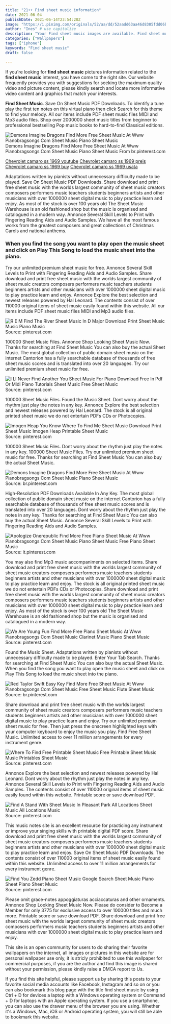 ```yaml
---
title: "21++ Find sheet music information"
date: 2021-06-04
publishDate: 2021-06-14T23:54:20Z
image: "https://i.pinimg.com/originals/52/aa/dd/52aadd63aa46d8305fdd06b022f1c280.gif"
author: "Ines" # use capitalize
description: "Your Find sheet music images are available. Find sheet music are a topic that is being searched for and liked by netizens today. You can Download the Find sheet music files here. Find and Download all royalty-free vectors."
categories: ["Wallpapers"]
tags: ["iphone"]
keywords: "Find sheet music"
draft: false

---
```


If you're looking for **find sheet music** pictures information related to the **find sheet music** interest, you have come to the right  site.  Our website frequently  provides you with  suggestions  for seeking  the maximum  quality video and picture  content, please kindly search and locate more informative video content and graphics  that match your interests.

**Find Sheet Music**. Save On Sheet Music PDF Downloads. To identify a tune play the first ten notes on this virtual piano then click Search for this theme to find your melody. All our items include PDF sheet music files MIDI and Mp3 audio files. Shop over 2000000 sheet music titles from beginner to professional bestselling Pop music books to hard-to-find Classical editions.

![Demons Imagine Dragons Find More Free Sheet Music At Www Pianobragsongs Com Sheet Music Piano Sheet Music](https://i.pinimg.com/originals/97/a4/f1/97a4f1a37685ad998e4b8d7dbd713671.png "Demons Imagine Dragons Find More Free Sheet Music At Www Pianobragsongs Com Sheet Music Piano Sheet Music")
Demons Imagine Dragons Find More Free Sheet Music At Www Pianobragsongs Com Sheet Music Piano Sheet Music From br.pinterest.com

[Chevrolet camaro ss 1969 youtube](/chevrolet-camaro-ss-1969-youtube/)
[Chevrolet camaro ss 1969 preis](/chevrolet-camaro-ss-1969-preis/)
[Chevrolet camaro ss 1969 buy](/chevrolet-camaro-ss-1969-buy/)
[Chevrolet camaro ss 1969 usata](/chevrolet-camaro-ss-1969-usata/)

Adaptations written by pianists without unnecessary difficulty made to be played. Save On Sheet Music PDF Downloads. Share download and print free sheet music with the worlds largest community of sheet music creators composers performers music teachers students beginners artists and other musicians with over 1000000 sheet digital music to play practice learn and enjoy. As most of the stock is over 100 years old The Sheet Music Warehouse is an old fashioned shop but the music is organised and catalogued in a modern way. Annonce Several Skill Levels to Print with Fingering Reading Aids and Audio Samples. We have all the most famous works from the greatest composers and great collections of Christmas Carols and national anthems.

### When you find the song you want to play open the music sheet and click on Play This Song to load the music sheet into the piano.

Try our unlimited premium sheet music for free. Annonce Several Skill Levels to Print with Fingering Reading Aids and Audio Samples. Share download and print free sheet music with the worlds largest community of sheet music creators composers performers music teachers students beginners artists and other musicians with over 1000000 sheet digital music to play practice learn and enjoy. Annonce Explore the best selection and newest releases powered by Hal Leonard. The contents consist of over 110000 original items of sheet music easily found within this website. All our items include PDF sheet music files MIDI and Mp3 audio files.


![R E M Find The River Sheet Music In D Major Download Print Sheet Music Music Piano Music](https://i.pinimg.com/originals/e8/cb/cd/e8cbcd540336f39828da00e56055e31f.gif "R E M Find The River Sheet Music In D Major Download Print Sheet Music Music Piano Music")
Source: pinterest.com

100000 Sheet Music Files. Annonce Shop Looking Sheet Music Now. Thanks for searching at Find Sheet Music You can also buy the actual Sheet Music. The most global collection of public domain sheet music on the internet Cantorion has a fully searchable database of thousands of free sheet music scores and is translated into over 20 languages. Try our unlimited premium sheet music for free.

![I Ll Never Find Another You Sheet Music For Piano Download Free In Pdf Or Midi Piano Tutorials Sheet Music Free Sheet Music](https://i.pinimg.com/originals/71/be/95/71be95dce0b5871406ab374c59cae485.png "I Ll Never Find Another You Sheet Music For Piano Download Free In Pdf Or Midi Piano Tutorials Sheet Music Free Sheet Music")
Source: pinterest.com

100000 Sheet Music Files. Found the Music Sheet. Dont worry about the rhythm just play the notes in any key. Annonce Explore the best selection and newest releases powered by Hal Leonard. The stock is all original printed sheet music we do not entertain PDFs CDs or Photocopies.

![Imogen Heap You Know Where To Find Me Sheet Music Download Print Sheet Music Imogen Heap Printable Sheet Music](https://i.pinimg.com/originals/6d/00/c2/6d00c294db0aa440664de99786369bb7.gif "Imogen Heap You Know Where To Find Me Sheet Music Download Print Sheet Music Imogen Heap Printable Sheet Music")
Source: pinterest.com

100000 Sheet Music Files. Dont worry about the rhythm just play the notes in any key. 100000 Sheet Music Files. Try our unlimited premium sheet music for free. Thanks for searching at Find Sheet Music You can also buy the actual Sheet Music.

![Demons Imagine Dragons Find More Free Sheet Music At Www Pianobragsongs Com Sheet Music Piano Sheet Music](https://i.pinimg.com/originals/97/a4/f1/97a4f1a37685ad998e4b8d7dbd713671.png "Demons Imagine Dragons Find More Free Sheet Music At Www Pianobragsongs Com Sheet Music Piano Sheet Music")
Source: br.pinterest.com

High-Resolution PDF Downloads Available In Any Key. The most global collection of public domain sheet music on the internet Cantorion has a fully searchable database of thousands of free sheet music scores and is translated into over 20 languages. Dont worry about the rhythm just play the notes in any key. Thanks for searching at Find Sheet Music You can also buy the actual Sheet Music. Annonce Several Skill Levels to Print with Fingering Reading Aids and Audio Samples.

![Apologize Onerepublic Find More Free Piano Sheet Music At Www Pianobragsongs Com Sheet Music Piano Sheet Music Free Piano Sheet Music](https://i.pinimg.com/originals/1f/4f/ca/1f4fca43f5b2a557c4f80906f23e6189.png "Apologize Onerepublic Find More Free Piano Sheet Music At Www Pianobragsongs Com Sheet Music Piano Sheet Music Free Piano Sheet Music")
Source: it.pinterest.com

You may also find Mp3 music accompaniments on selected items. Share download and print free sheet music with the worlds largest community of sheet music creators composers performers music teachers students beginners artists and other musicians with over 1000000 sheet digital music to play practice learn and enjoy. The stock is all original printed sheet music we do not entertain PDFs CDs or Photocopies. Share download and print free sheet music with the worlds largest community of sheet music creators composers performers music teachers students beginners artists and other musicians with over 1000000 sheet digital music to play practice learn and enjoy. As most of the stock is over 100 years old The Sheet Music Warehouse is an old fashioned shop but the music is organised and catalogued in a modern way.

![We Are Young Fun Find More Free Piano Sheet Music At Www Pianobragsongs Com Sheet Music Clarinet Music Piano Sheet Music](https://i.pinimg.com/originals/35/55/f8/3555f87455f6c433903da59b8baa893b.png "We Are Young Fun Find More Free Piano Sheet Music At Www Pianobragsongs Com Sheet Music Clarinet Music Piano Sheet Music")
Source: pinterest.com

Found the Music Sheet. Adaptations written by pianists without unnecessary difficulty made to be played. Enter Your Tab Search. Thanks for searching at Find Sheet Music You can also buy the actual Sheet Music. When you find the song you want to play open the music sheet and click on Play This Song to load the music sheet into the piano.

![Red Taylor Swift Easy Key Find More Free Sheet Music At Www Pianobragsongs Com Sheet Music Free Sheet Music Flute Sheet Music](https://i.pinimg.com/originals/a0/c8/65/a0c8650b5566da9c1e80b838f0bd2702.png "Red Taylor Swift Easy Key Find More Free Sheet Music At Www Pianobragsongs Com Sheet Music Free Sheet Music Flute Sheet Music")
Source: br.pinterest.com

Share download and print free sheet music with the worlds largest community of sheet music creators composers performers music teachers students beginners artists and other musicians with over 1000000 sheet digital music to play practice learn and enjoy. Try our unlimited premium sheet music for free. Then just press the onscreen highlighted keys with your computer keyboard to enjoy the music you play. Find Free Sheet Music. Unlimited access to over 11 million arrangements for every instrument genre.

![Where To Find Free Printable Sheet Music Free Printable Sheet Music Music Printables Sheet Music](https://i.pinimg.com/originals/d7/67/cb/d767cb1ee629fb961e0cf3898c320dd3.jpg "Where To Find Free Printable Sheet Music Free Printable Sheet Music Music Printables Sheet Music")
Source: pinterest.com

Annonce Explore the best selection and newest releases powered by Hal Leonard. Dont worry about the rhythm just play the notes in any key. Annonce Several Skill Levels to Print with Fingering Reading Aids and Audio Samples. The contents consist of over 110000 original items of sheet music easily found within this website. Printable score or save download PDF.

![Find A Stand With Sheet Music In Pleasant Park All Locations Sheet Music All Locations Music](https://i.ytimg.com/vi/tTRbBdmv1QA/maxresdefault.jpg "Find A Stand With Sheet Music In Pleasant Park All Locations Sheet Music All Locations Music")
Source: pinterest.com

This music notes site is an excellent resource for practicing any instrument or improve your singing skills with printable digital PDF score. Share download and print free sheet music with the worlds largest community of sheet music creators composers performers music teachers students beginners artists and other musicians with over 1000000 sheet digital music to play practice learn and enjoy. Save On Sheet Music PDF Downloads. The contents consist of over 110000 original items of sheet music easily found within this website. Unlimited access to over 11 million arrangements for every instrument genre.

![Find You Zedd Piano Sheet Music Google Search Sheet Music Piano Sheet Piano Sheet Music](https://i.pinimg.com/originals/52/aa/dd/52aadd63aa46d8305fdd06b022f1c280.gif "Find You Zedd Piano Sheet Music Google Search Sheet Music Piano Sheet Piano Sheet Music")
Source: pinterest.com

Please omit grace-notes appoggiaturas acciaccaturas and other ornaments. Annonce Shop Looking Sheet Music Now. Please do consider to Become a Member for only 3775 for exclusive access to over 100000 titles and much more. Printable score or save download PDF. Share download and print free sheet music with the worlds largest community of sheet music creators composers performers music teachers students beginners artists and other musicians with over 1000000 sheet digital music to play practice learn and enjoy.

This site is an open community for users to do sharing their favorite wallpapers on the internet, all images or pictures in this website are for personal wallpaper use only, it is stricly prohibited to use this wallpaper for commercial purposes, if you are the author and find this image is shared without your permission, please kindly raise a DMCA report to Us.

If you find this site helpful, please support us by sharing this posts to your favorite social media accounts like Facebook, Instagram and so on or you can also bookmark this blog page with the title find sheet music by using Ctrl + D for devices a laptop with a Windows operating system or Command + D for laptops with an Apple operating system. If you use a smartphone, you can also use the drawer menu of the browser you are using. Whether it's a Windows, Mac, iOS or Android operating system, you will still be able to bookmark this website.

